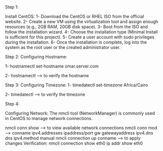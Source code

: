 Step 1:

Install CentOS:
1- Download the CentOS or RHEL ISO from the official website.
2- Create a new VM using the virtualization tool and assign enough resources
 (e.g., 2GB RAM, 20GB disk space).
3- Boot from the ISO and follow the installation wizard.
4- Choose the installation type (Minimal Install is sufficient for this project).
5- Create a user account with sudo privileges during the installation.
6- Once the installation is complete, log into the system as the root user or the created administrator user.

Step 2:
Configuring Hostname:

1- hostnamectl set-hostname omar.server.com

2- hostnamectl --> to verify the hostname

Step 3:
Configuring Timezone:
1- timedatectl set-timezone Africa/Cairo

2- timedatectl --> to verify the timezone

Step 4:

Configuring Network:
The nmcli tool (NetworkManager) is commonly used in CentOS to manage
network connections.

nmcli conn show --> to view available network connections
nmcli conn mod --> conname ipv4.addresses ipaddress/port gw gatewayaddress ipv4.dns dns ipv4.method manual
nmcli connection up conname --> to apply changes
Verification:
nmcli connection show eth0
ip addr show eth0
